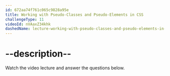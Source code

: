 ```yaml
---
id: 672aa74f761c065c9828a95e
title: Working with Pseudo-Classes and Pseudo-Elements in CSS
challengeType: 11
videoId: nVAaxZ34khk
dashedName: lecture-working-with-pseudo-classes-and-pseudo-elements-in-css
---
```


# --description--

Watch the video lecture and answer the questions below.


